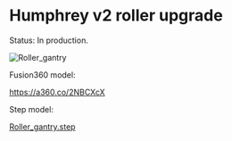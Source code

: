 # Humphrey v2 roller upgrade 

Status:
In production.

![Roller_gantry](./humphrey%20v2/img/roller_gantry.jpg)


Fusion360 model:

https://a360.co/2NBCXcX

Step model: 

[Roller_gantry.step](./humphrey%20v2/humphrey%20v2%20STEP.zip)

